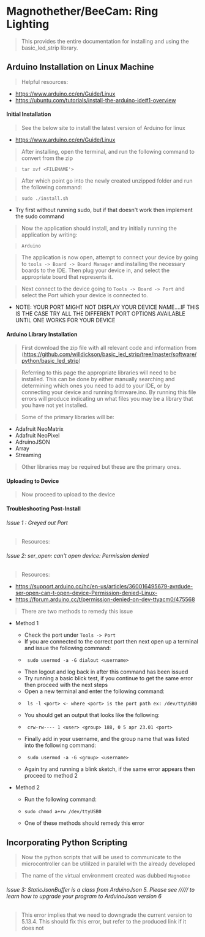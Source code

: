 # Magnothether/BeeCam: Ring Lighting 
> This provides the entire documentation for installing and using the basic_led_strip library. 

## Arduino Installation on Linux Machine
> Helpful resources:
  * https://www.arduino.cc/en/Guide/Linux
  * https://ubuntu.com/tutorials/install-the-arduino-ide#1-overview

#### Initial Installation
> See the below site to install the latest version of Arduino for linux
  * https://www.arduino.cc/en/Guide/Linux
 
> After installing, open the terminal, and run the following command to convert from the zip

> ```tar xvf <FILENAME'>```

> After which point go into the newly created unzipped folder and run the following command:

> ```sudo ./install.sh```
  * Try first without running sudo, but if that doesn't work then implement the sudo command

> Now the application should install, and try initially running the application by writing:

> ```Arduino```

> The application is now open, attempt to connect your device by going to ```tools -> Board -> Board Manager``` and installing the necessary boards to the IDE. Then plug your device in, and select the appropriate board that represents it.

> Next connect to the device going to ```Tools -> Board -> Port``` and select the Port which your device is connected to.
 * NOTE: YOUR PORT MIGHT NOT DISPLAY YOUR DEVICE NAME....IF THIS IS THE CASE TRY ALL THE DIFFERENT PORT OPTIONS AVAILABLE UNTIL ONE WORKS FOR YOUR DEVICE

#### Arduino Library Installation
> First download the zip file with all relevant code and information from (https://github.com/willdickson/basic_led_strip/tree/master/software/python/basic_led_strip)

> Referring to this page the appropriate libraries will need to be installed. This can be done by either manually searching and determining which ones you need to add to your IDE, or by connecting your device and running frimware.ino. By running this file errors will produce indicating un what files you may be a library that you have not yet installed. 

> Some of the primary libraries will be:
 * Adafruit NeoMatrix
 * Adafruit NeoPixel
 * AdruinoJSON
 * Array
 * Streaming

> Other libraries may be required but these are the primary ones.

#### Uploading to Device
> Now proceed to upload to the device

#### Troubleshooting Post-Install
###### Issue 1 : Greyed out Port
> Resources:

###### Issue 2: ser_open: can't open device: Permission denied
> Resources:
 * https://support.arduino.cc/hc/en-us/articles/360016495679-avrdude-ser-open-can-t-open-device-Permission-denied-Linux-
 * https://forum.arduino.cc/t/permission-denied-on-dev-ttyacm0/475568
>  There are two methods to remedy this issue
* Method 1
  * Check the port under ```Tools -> Port```
  * If you are connected to the correct port then next open up a terminal and issue the following command:
  *      sudo usermod -a -G dialout <username> 
  * Then logout and log back in after this command has been issued
  * Try running a basic blick test, if you continue to get the same error then proceed with the next steps
  * Open a new terminal and enter the following command:
  *      ls -l <port> <- where <port> is the port path ex: /dev/ttyUSB0
  * You should get an output that looks like the following:
  *      crw-rw---- 1 <user> <group> 188, 0 5 apr 23.01 <port>
  * Finally add in your username, and the group name that was listed into the following command:
  *      sudo usermod -a -G <group> <username>
  * Again try and running a blink sketch, if the same error appears then proceed to method 2
 
* Method 2
  *  Run the following command:
  *     sudo chmod a+rw /dev/ttyUSB0
  * One of these methods should remedy this error

 
## Incorporating Python Scripting
> Now the python scripts that will be used to communicate to the microcontroller can be utililzed in parallel with the already developed 

> The name of the virtual environment created was dubbed ```MagnoBee```

 
###### Issue 3: StaticJsonBuffer is a class from ArduinoJson 5. Please see ///// to learn how to upgrade your program to ArduinoJson version 6
> This error implies that we need to downgrade the current version to 5.13.4. This should fix this error, but refer to the produced link if it does not



